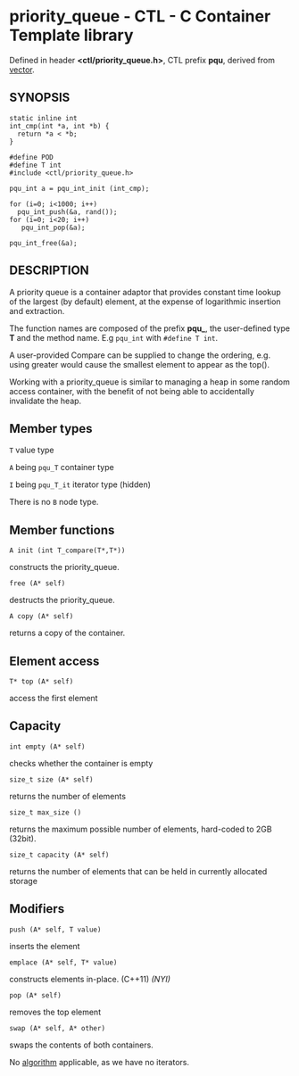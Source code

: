 # priority_queue - CTL - C Container Template library

Defined in header **<ctl/priority_queue.h>**, CTL prefix **pqu**,
derived from [vector](vector.md).

## SYNOPSIS

    static inline int
    int_cmp(int *a, int *b) {
      return *a < *b;
    }

    #define POD
    #define T int
    #include <ctl/priority_queue.h>

    pqu_int a = pqu_int_init (int_cmp);

    for (i=0; i<1000; i++)
      pqu_int_push(&a, rand());
    for (i=0; i<20; i++)
       pqu_int_pop(&a);

    pqu_int_free(&a);

## DESCRIPTION

A priority queue is a container adaptor that provides constant time lookup of
the largest (by default) element, at the expense of logarithmic insertion and
extraction.

The function names are composed of the prefix **pqu_**, the user-defined type
**T** and the method name. E.g `pqu_int` with `#define T int`.

A user-provided Compare can be supplied to change the ordering, e.g. using
greater<T> would cause the smallest element to appear as the top().

Working with a priority_queue is similar to managing a heap in some random
access container, with the benefit of not being able to accidentally invalidate
the heap. 

## Member types

`T`                     value type

`A` being `pqu_T`       container type

`I` being `pqu_T_it`    iterator type (hidden)

There is no `B` node type.

## Member functions

    A init (int T_compare(T*,T*))

constructs the priority_queue.

    free (A* self)

destructs the priority_queue.

    A copy (A* self)

returns a copy of the container.

## Element access

    T* top (A* self)

access the first element

## Capacity

    int empty (A* self)

checks whether the container is empty

    size_t size (A* self)

returns the number of elements

    size_t max_size ()

returns the maximum possible number of elements, hard-coded to 2GB (32bit).

    size_t capacity (A* self)

returns the number of elements that can be held in currently allocated storage

## Modifiers

    push (A* self, T value)

inserts the element

    emplace (A* self, T* value)

constructs elements in-place. (C++11) _(NYI)_

    pop (A* self)

removes the top element

    swap (A* self, A* other)

swaps the contents of both containers.


No [algorithm](algorithm.md) applicable, as we have no iterators.
